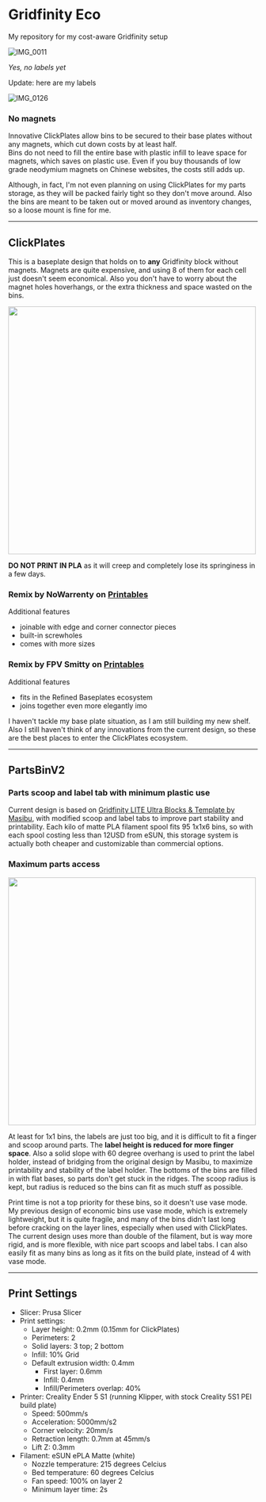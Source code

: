# Gridfinity Eco

My repository for my cost-aware Gridfinity setup

![IMG_0011](https://github.com/jrymk/gridfinity-eco/assets/39593345/7e5e7a59-5165-41b6-85c8-cb90b9d7b032)

*Yes, no labels yet*

Update: here are my labels

![IMG_0126](https://github.com/jrymk/gridfinity-eco/assets/39593345/57973f81-f170-406c-afc4-702707b32c08)

### No magnets
Innovative ClickPlates allow bins to be secured to their base plates without any magnets, which cut down costs by at least half.\
Bins do not need to fill the entire base with plastic infill to leave space for magnets, which saves on plastic use. Even if you buy thousands of low grade neodymium magnets on Chinese websites, the costs still adds up.

Although, in fact, I'm not even planning on using ClickPlates for my parts storage, as they will be packed fairly tight so they don't move around. Also the bins are meant to be taken out or moved around as inventory changes, so a loose mount is fine for me.

---

## ClickPlates
This is a baseplate design that holds on to **any** Gridfinity block without magnets. Magnets are quite expensive, and using 8 of them for each cell just doesn't seem economical. Also you don't have to worry about the magnet holes hoverhangs, or the extra thickness and space wasted on the bins.

<img src="https://user-images.githubusercontent.com/39593345/226156722-67b55c48-16d0-44a8-a453-14771dd12ff6.png" width="500" />

**DO NOT PRINT IN PLA** as it will creep and completely lose its springiness in a few days.

### Remix by NoWarrenty on [Printables](https://www.printables.com/de/model/452675-gridfinity-clickplates-no-magnets-universally-comp)

Additional features
- joinable with edge and corner connector pieces
- built-in screwholes
- comes with more sizes

### Remix by FPV Smitty on [Printables](https://www.printables.com/model/506105-clickfinity-refined-baseplates)

Additional features
- fits in the Refined Baseplates ecosystem
- joins together even more elegantly imo

I haven't tackle my base plate situation, as I am still building my new shelf. Also I still haven't think of any innovations from the current design, so these are the best places to enter the ClickPlates ecosystem.

---

## PartsBinV2

### Parts scoop and label tab with minimum plastic use
Current design is based on [Gridfinity LITE Ultra Blocks & Template by Masibu](https://www.printables.com/model/353224-gridfinity-lite-ultra-blocks-template), with modified scoop and label tabs to improve part stability and printability.
Each kilo of matte PLA filament spool fits 95 1x1x6 bins, so with each spool costing less than 12USD from eSUN, this storage system is actually both cheaper and customizable than commercial options.

### Maximum parts access
<img src="https://github.com/jrymk/gridfinity-eco/assets/39593345/62e9b2c1-2f17-4774-8942-3e4ead1fc6f0" width="500" />

At least for 1x1 bins, the labels are just too big, and it is difficult to fit a finger and scoop around parts. The **label height is reduced for more finger space**. Also a solid slope with 60 degree overhang is used to print the label holder, instead of bridging from the original design by Masibu, to maximize printability and stability of the label holder.
The bottoms of the bins are filled in with flat bases, so parts don't get stuck in the ridges. The scoop radius is kept, but radius is reduced so the bins can fit as much stuff as possible.

Print time is not a top priority for these bins, so it doesn't use vase mode. My previous design of economic bins use vase mode, which is extremely lightweight, but it is quite fragile, and many of the bins didn't last long before cracking on the layer lines, especially when used with ClickPlates. The current design uses more than double of the filament, but is way more rigid, and is more flexible, with nice part scoops and label tabs. I can also easily fit as many bins as long as it fits on the build plate, instead of 4 with vase mode.

---

## Print Settings
- Slicer: Prusa Slicer
- Print settings:
  - Layer height: 0.2mm (0.15mm for ClickPlates)
  - Perimeters: 2
  - Solid layers: 3 top; 2 bottom
  - Infill: 10% Grid
  - Default extrusion width: 0.4mm
    - First layer: 0.6mm
    - Infill: 0.4mm
    - Infill/Perimeters overlap: 40%
- Printer: Creality Ender 5 S1 (running Klipper, with stock Creality 5S1 PEI build plate)
  - Speed: 500mm/s
  - Acceleration: 5000mm/s2
  - Corner velocity: 20mm/s
  - Retraction length: 0.7mm at 45mm/s
  - Lift Z: 0.3mm
- Filament: eSUN ePLA Matte (white)
  - Nozzle temperature: 215 degrees Celcius
  - Bed temperature: 60 degrees Celcius
  - Fan speed: 100% on layer 2
  - Minimum layer time: 2s

